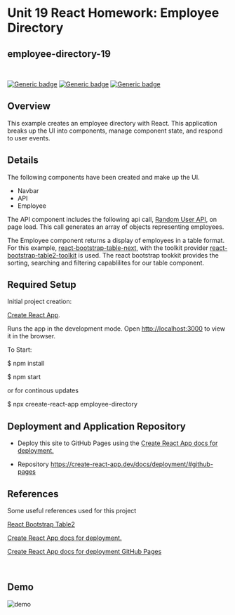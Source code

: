 # Unit 19 React Homework: Employee Directory
## employee-directory-19

<br>

[![Generic badge](https://img.shields.io/badge/Made%20with-React-blue.svg)](https://shields.io/)
[![Generic badge](https://img.shields.io/badge/Made%20with-JAVASCRIPT-yellow.svg)](https://shields.io/)
[![Generic badge](https://img.shields.io/badge/Used-Bootstrap%20Table-blue.svg)](https://shields.io/)



## Overview

This example creates an employee directory with React. This application breaks up the UI into components, manage component state, and respond to user events.

## Details

The following components have been created and make up the UI.

  * Navbar
  * API
  * Employee

The API component includes the following api call, [Random User API](https://randomuser.me/), on page load.  This call generates an array of objects representing employees.  

The Employee component returns a display of employees in a table format.  For this example, [react-bootstrap-table-next](https://www.npmjs.com/package/react-bootstrap-table-next), with the toolkit provider [react-bootstrap-table2-toolkit](https://www.npmjs.com/package/react-bootstrap-table2-toolkit) is used.  The react bootstrap tookkit provides the sorting, searching and filtering capablilites for our table component.


## Required Setup

Initial project creation:

[Create React App](https://github.com/facebook/create-react-app).

Runs the app in the development mode.
Open [http://localhost:3000](http://localhost:3000) to view it in the browser.

To Start:

$ npm install

$ npm start

or for continous updates

$ npx creeate-react-app employee-directory


## Deployment and Application Repository

* Deploy this site to GitHub Pages using the [Create React App docs for deployment.](https://create-react-app.dev/docs/deployment/#github-pages)

* Repository https://create-react-app.dev/docs/deployment/#github-pages


## References

Some useful references used for this project

 [React Bootstrap Table2](https://react-bootstrap-table.github.io/react-bootstrap-table2/storybook/index.html?selectedKind=Welcome&selectedStory=react%20bootstrap%20table%202%20&full=0&addons=1&stories=1&panelRight=0&addonPanel=storybook%2Factions%2Factions-panel)

[Create React App docs for deployment.](https://create-react-app.dev/docs/deployment/)

[Create React App docs for deployment GitHub Pages](https://create-react-app.dev/docs/deployment/#github-pages)


<br>

## Demo

![demo](ReactApp.gif)


